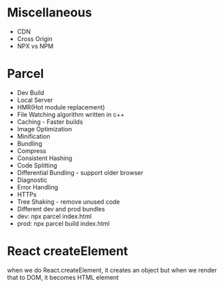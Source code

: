 
# Miscellaneous
- CDN
- Cross Origin
- NPX vs NPM

# Parcel
- Dev Build
- Local Server
- HMR(Hot module replacement)
- File Watching algorithm written in c++
- Caching - Faster builds
- Image Optimization
- Minification
- Bundling
- Compress
- Consistent Hashing
- Code Splitting
- Differential Bundling - support older browser
- Diagnostic
- Error Handling
- HTTPs
- Tree Shaking - remove unused code
- Different dev and prod bundles
- dev: npx parcel index.html
- prod: npx parcel build index.html

# React createElement

when we do React.createElement, it creates an object but when we render that to DOM, it becomes HTML element